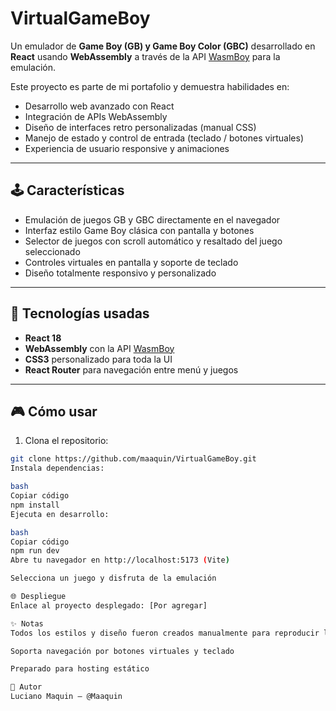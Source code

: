 # VirtualGameBoy

Un emulador de **Game Boy (GB) y Game Boy Color (GBC)** desarrollado en **React** usando **WebAssembly** a través de la API [WasmBoy](https://github.com/torch2424/wasmboy) para la emulación.

Este proyecto es parte de mi portafolio y demuestra habilidades en:

- Desarrollo web avanzado con React
- Integración de APIs WebAssembly
- Diseño de interfaces retro personalizadas (manual CSS)
- Manejo de estado y control de entrada (teclado / botones virtuales)
- Experiencia de usuario responsive y animaciones

---

## 🕹 Características

- Emulación de juegos GB y GBC directamente en el navegador
- Interfaz estilo Game Boy clásica con pantalla y botones
- Selector de juegos con scroll automático y resaltado del juego seleccionado
- Controles virtuales en pantalla y soporte de teclado
- Diseño totalmente responsivo y personalizado

---

## 🚀 Tecnologías usadas

- **React 18**
- **WebAssembly** con la API [WasmBoy](https://github.com/torch2424/wasmboy)
- **CSS3** personalizado para toda la UI
- **React Router** para navegación entre menú y juegos

---

## 🎮 Cómo usar

1. Clona el repositorio:
```bash
git clone https://github.com/maaquin/VirtualGameBoy.git
Instala dependencias:

bash
Copiar código
npm install
Ejecuta en desarrollo:

bash
Copiar código
npm run dev
Abre tu navegador en http://localhost:5173 (Vite)

Selecciona un juego y disfruta de la emulación

🌐 Despliegue
Enlace al proyecto desplegado: [Por agregar]

✨ Notas
Todos los estilos y diseño fueron creados manualmente para reproducir la estética de Game Boy

Soporta navegación por botones virtuales y teclado

Preparado para hosting estático

📌 Autor
Luciano Maquin – @Maaquin